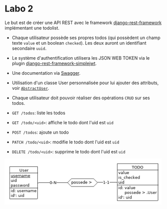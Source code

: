 # Labo 2

Le but est de créer une API REST avec le framework
[django-rest-framework](django-rest-framework.org) implémentant une todolist.

- Chaque utilisateur possède ses propres todos (qui possèdent un champ
  texte `value` et un boolean `checked`). Les deux auront un
  identifiant secondaire `uuid`.

- Le système d'authentification utilisera les JSON WEB TOKEN via le
  plugin [django-rest-framework-simplejwt](https://github.com/SimpleJWT/django-rest-framework-simplejwt).

- Une documentation via [Swagger](https://www.django-rest-framework.org/topics/documenting-your-api/#documenting-your-api).

- Utilisation d'un classe User personnalisée pour lui ajouter des
  attributs, voir [`AbstractUser`](https://docs.djangoproject.com/fr/3.1/topics/auth/customizing/#substituting-a-custom-user-model).

- Chaque utilisateur doit pouvoir réaliser des opérations `CRUD` sur
  ses todos.

 - `GET /todos`: liste les todos
 - `GET /todo/<uid>`: affiche le todo dont l'uid est `uid`
 - `POST /todos`: ajoute un todo
 - `PATCH /todo/<uid>`: modifie le todo dont l'uid est `uid`
 - `DELETE /todo/<uid>`: supprime le todo dont l'uid est `uid`

![ea](./todo.png)
